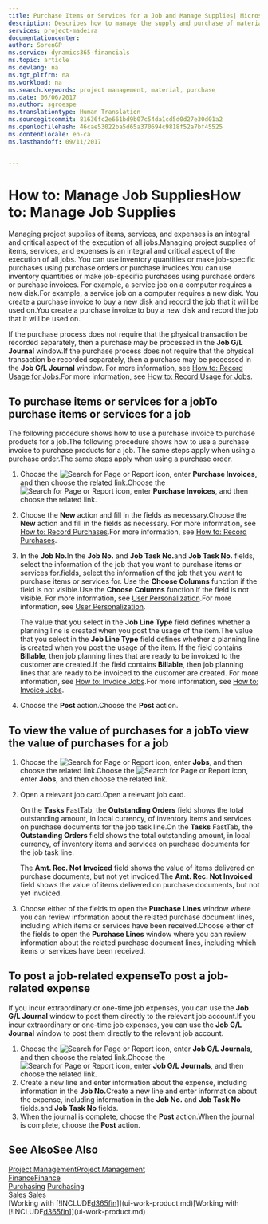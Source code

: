 ```yaml
---
title: Purchase Items or Services for a Job and Manage Supplies| Microsoft Docs
description: Describes how to manage the supply and purchase of material and services to jobs.
services: project-madeira
documentationcenter: 
author: SorenGP
ms.service: dynamics365-financials
ms.topic: article
ms.devlang: na
ms.tgt_pltfrm: na
ms.workload: na
ms.search.keywords: project management, material, purchase
ms.date: 06/06/2017
ms.author: sgroespe
ms.translationtype: Human Translation
ms.sourcegitcommit: 81636fc2e661bd9b07c54da1cd5d0d27e30d01a2
ms.openlocfilehash: 46cae53022ba5d65a370694c9818f52a7bf45525
ms.contentlocale: en-ca
ms.lasthandoff: 09/11/2017


---
```

# <a name="how-to-manage-job-supplies"></a><span data-ttu-id="37eb4-103">How to: Manage Job Supplies</span><span class="sxs-lookup"><span data-stu-id="37eb4-103">How to: Manage Job Supplies</span></span>
<span data-ttu-id="37eb4-104">Managing project supplies of items, services, and expenses is an integral and critical aspect of the execution of all jobs.</span><span class="sxs-lookup"><span data-stu-id="37eb4-104">Managing project supplies of items, services, and expenses is an integral and critical aspect of the execution of all jobs.</span></span> <span data-ttu-id="37eb4-105">You can use inventory quantities or make job-specific purchases using purchase orders or purchase invoices.</span><span class="sxs-lookup"><span data-stu-id="37eb4-105">You can use inventory quantities or make job-specific purchases using purchase orders or purchase invoices.</span></span> <span data-ttu-id="37eb4-106">For example, a service job on a computer requires a new disk.</span><span class="sxs-lookup"><span data-stu-id="37eb4-106">For example, a service job on a computer requires a new disk.</span></span> <span data-ttu-id="37eb4-107">You create a purchase invoice to buy a new disk and record the job that it will be used on.</span><span class="sxs-lookup"><span data-stu-id="37eb4-107">You create a purchase invoice to buy a new disk and record the job that it will be used on.</span></span>

<span data-ttu-id="37eb4-108">If the purchase process does not require that the physical transaction be recorded separately, then a purchase may be processed in the **Job G/L Journal** window.</span><span class="sxs-lookup"><span data-stu-id="37eb4-108">If the purchase process does not require that the physical transaction be recorded separately, then a purchase may be processed in the **Job G/L Journal** window.</span></span> <span data-ttu-id="37eb4-109">For more information, see [How to: Record Usage for Jobs](projects-how-record-job-usage.md).</span><span class="sxs-lookup"><span data-stu-id="37eb4-109">For more information, see [How to: Record Usage for Jobs](projects-how-record-job-usage.md).</span></span>

## <a name="to-purchase-items-or-services-for-a-job"></a><span data-ttu-id="37eb4-110">To purchase items or services for a job</span><span class="sxs-lookup"><span data-stu-id="37eb4-110">To purchase items or services for a job</span></span>
<span data-ttu-id="37eb4-111">The following procedure shows how to use a purchase invoice to purchase products for a job.</span><span class="sxs-lookup"><span data-stu-id="37eb4-111">The following procedure shows how to use a purchase invoice to purchase products for a job.</span></span> <span data-ttu-id="37eb4-112">The same steps apply when using a purchase order.</span><span class="sxs-lookup"><span data-stu-id="37eb4-112">The same steps apply when using a purchase order.</span></span>  

1. <span data-ttu-id="37eb4-113">Choose the ![Search for Page or Report](media/ui-search/search_small.png "Search for Page or Report icon") icon, enter **Purchase Invoices**, and then choose the related link.</span><span class="sxs-lookup"><span data-stu-id="37eb4-113">Choose the ![Search for Page or Report](media/ui-search/search_small.png "Search for Page or Report icon") icon, enter **Purchase Invoices**, and then choose the related link.</span></span>  
2. <span data-ttu-id="37eb4-114">Choose the **New** action and fill in the fields as necessary.</span><span class="sxs-lookup"><span data-stu-id="37eb4-114">Choose the **New** action and fill in the fields as necessary.</span></span> <span data-ttu-id="37eb4-115">For more information, see [How to: Record Purchases](purchasing-how-record-purchases.md).</span><span class="sxs-lookup"><span data-stu-id="37eb4-115">For more information, see [How to: Record Purchases](purchasing-how-record-purchases.md).</span></span>
3. <span data-ttu-id="37eb4-116">In the **Job No.**</span><span class="sxs-lookup"><span data-stu-id="37eb4-116">In the **Job No.**</span></span> <span data-ttu-id="37eb4-117">and **Job Task No.**</span><span class="sxs-lookup"><span data-stu-id="37eb4-117">and **Job Task No.**</span></span> <span data-ttu-id="37eb4-118">fields, select the information of the job that you want to purchase items or services for.</span><span class="sxs-lookup"><span data-stu-id="37eb4-118">fields, select the information of the job that you want to purchase items or services for.</span></span> <span data-ttu-id="37eb4-119">Use the **Choose Columns** function if the field is not visible.</span><span class="sxs-lookup"><span data-stu-id="37eb4-119">Use the **Choose Columns** function if the field is not visible.</span></span> <span data-ttu-id="37eb4-120">For more information, see [User Personalization](ui-user-personalization.md).</span><span class="sxs-lookup"><span data-stu-id="37eb4-120">For more information, see [User Personalization](ui-user-personalization.md).</span></span>

    <span data-ttu-id="37eb4-121">The value that you select in the **Job Line Type** field defines whether a planning line is created when you post the usage of the item.</span><span class="sxs-lookup"><span data-stu-id="37eb4-121">The value that you select in the **Job Line Type** field defines whether a planning line is created when you post the usage of the item.</span></span> <span data-ttu-id="37eb4-122">If the field contains **Billable**, then job planning lines that are ready to be invoiced to the customer are created.</span><span class="sxs-lookup"><span data-stu-id="37eb4-122">If the field contains **Billable**, then job planning lines that are ready to be invoiced to the customer are created.</span></span> <span data-ttu-id="37eb4-123">For more information, see [How to: Invoice Jobs](projects-how-invoice-jobs.md).</span><span class="sxs-lookup"><span data-stu-id="37eb4-123">For more information, see [How to: Invoice Jobs](projects-how-invoice-jobs.md).</span></span>
4. <span data-ttu-id="37eb4-124">Choose the **Post** action.</span><span class="sxs-lookup"><span data-stu-id="37eb4-124">Choose the **Post** action.</span></span>

## <a name="to-view-the-value-of-purchases-for-a-job"></a><span data-ttu-id="37eb4-125">To view the value of purchases for a job</span><span class="sxs-lookup"><span data-stu-id="37eb4-125">To view the value of purchases for a job</span></span>
1. <span data-ttu-id="37eb4-126">Choose the ![Search for Page or Report](media/ui-search/search_small.png "Search for Page or Report icon") icon, enter **Jobs**, and then choose the related link.</span><span class="sxs-lookup"><span data-stu-id="37eb4-126">Choose the ![Search for Page or Report](media/ui-search/search_small.png "Search for Page or Report icon") icon, enter **Jobs**, and then choose the related link.</span></span>
2. <span data-ttu-id="37eb4-127">Open a relevant job card.</span><span class="sxs-lookup"><span data-stu-id="37eb4-127">Open a relevant job card.</span></span>

    <span data-ttu-id="37eb4-128">On the **Tasks** FastTab, the **Outstanding Orders** field shows the total outstanding amount, in local currency, of inventory items and services on purchase documents for the job task line.</span><span class="sxs-lookup"><span data-stu-id="37eb4-128">On the **Tasks** FastTab, the **Outstanding Orders** field shows the total outstanding amount, in local currency, of inventory items and services on purchase documents for the job task line.</span></span>  

    <span data-ttu-id="37eb4-129">The **Amt. Rec. Not Invoiced** field shows the value of items delivered on purchase documents, but not yet invoiced.</span><span class="sxs-lookup"><span data-stu-id="37eb4-129">The **Amt. Rec. Not Invoiced** field shows the value of items delivered on purchase documents, but not yet invoiced.</span></span>  
3. <span data-ttu-id="37eb4-130">Choose either of the fields to open the **Purchase Lines** window where you can review information about the related purchase document lines, including which items or services have been received.</span><span class="sxs-lookup"><span data-stu-id="37eb4-130">Choose either of the fields to open the **Purchase Lines** window where you can review information about the related purchase document lines, including which items or services have been received.</span></span>

## <a name="to-post-a-job-related-expense"></a><span data-ttu-id="37eb4-131">To post a job-related expense</span><span class="sxs-lookup"><span data-stu-id="37eb4-131">To post a job-related expense</span></span>
<span data-ttu-id="37eb4-132">If you incur extraordinary or one-time job expenses, you can use the **Job G/L Journal** window to post them directly to the relevant job account.</span><span class="sxs-lookup"><span data-stu-id="37eb4-132">If you incur extraordinary or one-time job expenses, you can use the **Job G/L Journal** window to post them directly to the relevant job account.</span></span>

1. <span data-ttu-id="37eb4-133">Choose the ![Search for Page or Report](media/ui-search/search_small.png "Search for Page or Report icon") icon, enter **Job G/L Journals**, and then choose the related link.</span><span class="sxs-lookup"><span data-stu-id="37eb4-133">Choose the ![Search for Page or Report](media/ui-search/search_small.png "Search for Page or Report icon") icon, enter **Job G/L Journals**, and then choose the related link.</span></span>  
2. <span data-ttu-id="37eb4-134">Create a new line and enter information about the expense, including information in the **Job No.**</span><span class="sxs-lookup"><span data-stu-id="37eb4-134">Create a new line and enter information about the expense, including information in the **Job No.**</span></span> <span data-ttu-id="37eb4-135">and **Job Task No** fields.</span><span class="sxs-lookup"><span data-stu-id="37eb4-135">and **Job Task No** fields.</span></span>  
3. <span data-ttu-id="37eb4-136">When the journal is complete, choose the **Post** action.</span><span class="sxs-lookup"><span data-stu-id="37eb4-136">When the journal is complete, choose the **Post** action.</span></span>

## <a name="see-also"></a><span data-ttu-id="37eb4-137">See Also</span><span class="sxs-lookup"><span data-stu-id="37eb4-137">See Also</span></span>
[<span data-ttu-id="37eb4-138">Project Management</span><span class="sxs-lookup"><span data-stu-id="37eb4-138">Project Management</span></span>](projects-manage-projects.md)  
[<span data-ttu-id="37eb4-139">Finance</span><span class="sxs-lookup"><span data-stu-id="37eb4-139">Finance</span></span>](finance.md)  
<span data-ttu-id="37eb4-140">[Purchasing](purchasing-manage-purchasing.md)       </span><span class="sxs-lookup"><span data-stu-id="37eb4-140">[Purchasing](purchasing-manage-purchasing.md)       </span></span>  
<span data-ttu-id="37eb4-141">[Sales](sales-manage-sales.md)    </span><span class="sxs-lookup"><span data-stu-id="37eb4-141">[Sales](sales-manage-sales.md)    </span></span>  
<span data-ttu-id="37eb4-142">[Working with [!INCLUDE[d365fin](includes/d365fin_md.md)]](ui-work-product.md)</span><span class="sxs-lookup"><span data-stu-id="37eb4-142">[Working with [!INCLUDE[d365fin](includes/d365fin_md.md)]](ui-work-product.md)</span></span>  

